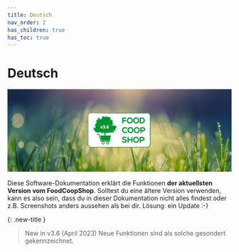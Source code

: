 ```yaml
---
title: Deutsch
nav_order: 2
has_children: true
has_toc: true
---
```


# Deutsch

![](https://raw.githubusercontent.com/foodcoopshop/foodcoopshop/main/webroot/files/images/sliders/demo-slider.jpg)

Diese Software-Dokumentation erklärt die Funktionen **der aktuellsten Version vom FoodCoopShop**. Solltest du eine ältere Version verwenden, kann es also sein, dass du in dieser Dokumentation nicht alles findest oder z.B. Screenshots anders aussehen als bei dir. Lösung: ein Update :-)

{: .new-title }
> New in v3.6 (April 2023)
> Neue Funktionen sind als solche gesondert gekennzeichnet.